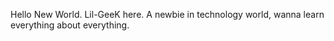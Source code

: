<!---
- 👋 Hi, I’m @LiL-GeeK
- 👀 I’m interested in ...
- 🌱 I’m currently learning ...
- 💞️ I’m looking to collaborate on ...
- 📫 How to reach me ...

LiL-GeeK/LiL-GeeK is a ✨ special ✨ repository because its `README.md` (this file) appears on your GitHub profile.
You can click the Preview link to take a look at your changes.
--->

Hello New World.
Lil-GeeK here. A newbie in technology world, wanna learn everything about everything.
